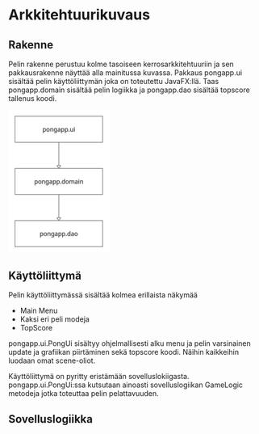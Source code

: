 # Arkkitehtuurikuvaus

## Rakenne

Pelin rakenne perustuu kolme tasoiseen kerrosarkkitehtuuriin ja sen pakkausrakenne näyttää alla mainitussa kuvassa. Pakkaus pongapp.ui sisältää pelin käyttöliittymän joka on toteutettu JavaFX:llä. Taas pongapp.domain sisältää pelin logiikka ja pongapp.dao sisältää topscore tallenus koodi.

<img src="https://github.com/Sinecos/ot-harjoitustyo/blob/master/pingpong/dokumentaatio/kuvat/uml_1.png" width="200">

## Käyttöliittymä

Pelin käyttöliittymässä sisältää kolmea erillaista näkymää
- Main Menu
- Kaksi eri peli modeja
- TopScore

pongapp.ui.PongUi sisältyy ohjelmallisesti alku menu ja pelin varsinainen update ja grafiikan piirtäminen sekä topscore koodi. Näihin kaikkeihin luodaan omat scene-oliot.

Käyttöliittymä on pyritty eristämään sovelluslokiigasta. pongapp.ui.PongUi:ssa kutsutaan ainoasti sovelluslogiikan GameLogic metodeja jotka toteuttaa pelin pelattavuuden.

## Sovelluslogiikka
